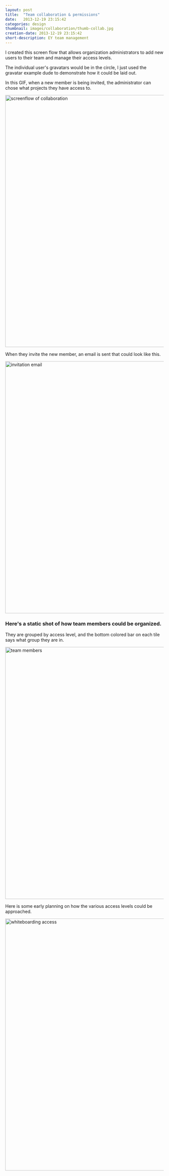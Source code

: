 ```yaml
---
layout: post
title:  "Team collaboration & permissions"
date:   2013-12-19 23:15:42
categories: design
thumbnail: images/collaboration/thumb-collab.jpg
creation-date: 2013-12-19 23:15:42
short-description: EY team management
---
```


I created this screen flow that allows organization administrators to add new users to their team and manage their access levels.

The individual user's gravatars would be in the circle, I just used the gravatar example dude to demonstrate how it could be laid out.

In this GIF, when a new member is being invited, the administrator can chose what projects they have access to.

<img src="{{ site.baseurl}}/images/collaboration/screenflow.gif" alt="screenflow of collaboration" style="width: 800px;"/>

When they invite the new member, an email is sent that could look like this.

<img src="{{ site.baseurl}}/images/collaboration/invitation-email.jpg" alt="invitation email" style="width: 800px;"/>

### Here's a static shot of how team members could be organized.

They are grouped by access level, and the bottom colored bar on each
tile says what group they are in.

<img src="{{ site.baseurl}}/images/collaboration/teams.png" alt="team members" style="width: 800px;"/>

Here is some early planning on how the various access levels could be approached.

<img src="{{ site.baseurl}}/images/collaboration/whiteboarding-access.jpg" alt="whiteboarding access" style="width: 800px;"/>
